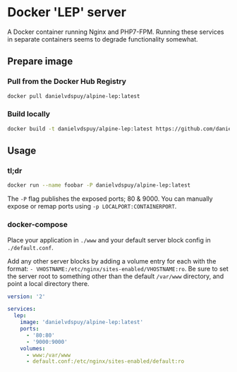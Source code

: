 # Docker 'LEP' server
A Docker container running Nginx and PHP7-FPM. Running these services in separate containers seems to degrade functionality somewhat.

## Prepare image

### Pull from the Docker Hub Registry
```bash
docker pull danielvdspuy/alpine-lep:latest
```

### Build locally
```bash
docker build -t danielvdspuy/alpine-lep:latest https://github.com/danielvdspuy/alpine-lep.git
```

## Usage

### tl;dr
```bash
docker run --name foobar -P danielvdspuy/alpine-lep:latest
```

The `-P` flag publishes the exposed ports; 80 & 9000. You can manually expose or remap ports using `-p LOCALPORT:CONTAINERPORT`.

### docker-compose
Place your application in `./www` and your default server block config in `./default.conf`.

Add any other server blocks by adding a volume entry for each with the format: `- VHOSTNAME:/etc/nginx/sites-enabled/VHOSTNAME:ro`. Be sure to set the server root to something other than the default `/var/www` directory, and point a local directory there.

```yaml
version: '2'

services:
  lep:
    image: 'danielvdspuy/alpine-lep:latest'
    ports:
      - '80:80'
      - '9000:9000'
    volumes:
      - www:/var/www
      - default.conf:/etc/nginx/sites-enabled/default:ro
```
